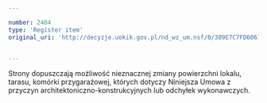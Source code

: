 ```yaml
---

number: 2404
type: 'Register item'
original_uri: 'http://decyzje.uokik.gov.pl/nd_wz_um.nsf/0/389E7C7FD6061B4BC12578C400352C5F?OpenDocument'


---
```


Strony dopuszczają możliwość nieznacznej zmiany powierzchni lokalu, tarasu, komórki przygarażowej, których dotyczy Niniejsza Umowa z przyczyn architektoniczno-konstrukcyjnych lub odchyłek wykonawczych.
